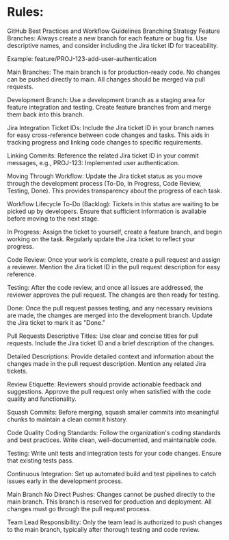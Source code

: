 # Rules:
GitHub Best Practices and Workflow Guidelines
Branching Strategy
Feature Branches: Always create a new branch for each feature or bug fix. Use descriptive names, and consider including the Jira ticket ID for traceability.

Example: feature/PROJ-123-add-user-authentication

Main Branches: The main branch is for production-ready code. No changes can be pushed directly to main. All changes should be merged via pull requests.

Development Branch: Use a development branch as a staging area for feature integration and testing. Create feature branches from and merge them back into this branch.

Jira Integration
Ticket IDs: Include the Jira ticket ID in your branch names for easy cross-reference between code changes and tasks. This aids in tracking progress and linking code changes to specific requirements.

Linking Commits: Reference the related Jira ticket ID in your commit messages, e.g., PROJ-123: Implemented user authentication.

Moving Through Workflow: Update the Jira ticket status as you move through the development process (To-Do, In Progress, Code Review, Testing, Done). This provides transparency about the progress of each task.

Workflow Lifecycle
To-Do (Backlog): Tickets in this status are waiting to be picked up by developers. Ensure that sufficient information is available before moving to the next stage.

In Progress: Assign the ticket to yourself, create a feature branch, and begin working on the task. Regularly update the Jira ticket to reflect your progress.

Code Review: Once your work is complete, create a pull request and assign a reviewer. Mention the Jira ticket ID in the pull request description for easy reference.

Testing: After the code review, and once all issues are addressed, the reviewer approves the pull request. The changes are then ready for testing.

Done: Once the pull request passes testing, and any necessary revisions are made, the changes are merged into the development branch. Update the Jira ticket to mark it as "Done."

Pull Requests
Descriptive Titles: Use clear and concise titles for pull requests. Include the Jira ticket ID and a brief description of the changes.

Detailed Descriptions: Provide detailed context and information about the changes made in the pull request description. Mention any related Jira tickets.

Review Etiquette: Reviewers should provide actionable feedback and suggestions. Approve the pull request only when satisfied with the code quality and functionality.

Squash Commits: Before merging, squash smaller commits into meaningful chunks to maintain a clean commit history.

Code Quality
Coding Standards: Follow the organization's coding standards and best practices. Write clean, well-documented, and maintainable code.

Testing: Write unit tests and integration tests for your code changes. Ensure that existing tests pass.

Continuous Integration: Set up automated build and test pipelines to catch issues early in the development process.

Main Branch
No Direct Pushes: Changes cannot be pushed directly to the main branch. This branch is reserved for production and deployment. All changes must go through the pull request process.

Team Lead Responsibility: Only the team lead is authorized to push changes to the main branch, typically after thorough testing and code review.
